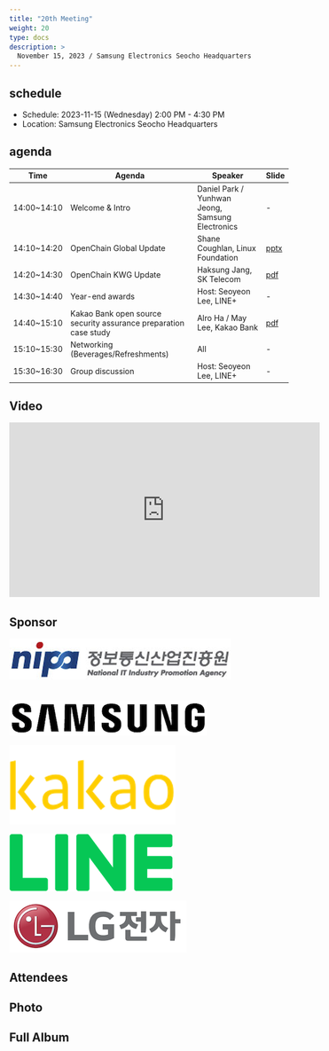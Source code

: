 ```yaml
---
title: "20th Meeting"
weight: 20
type: docs
description: >
  November 15, 2023 / Samsung Electronics Seocho Headquarters
---
```


## schedule

* Schedule: 2023-11-15 (Wednesday) 2:00 PM - 4:30 PM
* Location: Samsung Electronics Seocho Headquarters

## agenda

| Time | Agenda | Speaker | Slide |
|-------|-----------------|------|------|
| 14:00~14:10 | Welcome & Intro | Daniel Park / Yunhwan Jeong, Samsung Electronics | - |
| 14:10~14:20 | OpenChain Global Update | Shane Coughlan, Linux Foundation | [pptx](./korea-work-group-2023-11-15.pptx) |
| 14:20~14:30 | OpenChain KWG Update | Haksung Jang, SK Telecom | [pdf](./OpenChain_Korea_update_20231115.pdf) |
| 14:30~14:40 | Year-end awards | Host: Seoyeon Lee, LINE+ | - |
| 14:40~15:10 | Kakao Bank open source security assurance preparation case study | Alro Ha / May Lee, Kakao Bank | [pdf](./카카오뱅크_ISO18974_준수_사례_소개.pdf) |
| 15:10~15:30 | Networking (Beverages/Refreshments) | All | - |
| 15:30~16:30 | Group discussion | Host: Seoyeon Lee, LINE+ | - |


## Video 

<iframe width="560" height="315" src="https://www.youtube.com/embed/gB271IMLFl8?si=5laDJLG2aNX10o1z" title="YouTube video player" frameborder="0" allow="accelerometer; autoplay; clipboard-write; encrypted-media; gyroscope; picture-in-picture; web-share" allowfullscreen></iframe>


## Sponsor
![](nipg-logo.png)
<br>
<br>
<br>
![](samsung.png)

![](kakao.png)

![](line.png)

![](lge.png)


## Attendees


## Photo



## Full Album
